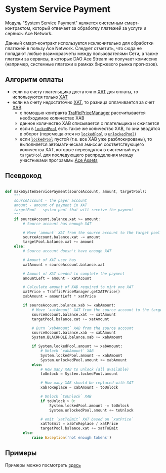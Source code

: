 # System Service Payment

Модуль "System Service Payment" является системным смарт-контрактом, который отвечает за
обработку платежей за услуги и сервисы Ace Network.

Данный смарт-контракт используется исключительно для обработки платежей в пользу
Ace Network. Следует отметить, что сюда не попадают любые взаиморасчеты между
пользователями Сети, а также платежи за сервисы, в которых DAO Ace Stream не
получает комиссию (например, системные платежи в рамках биржевого рынка
прогнозов).


## Алгоритм оплаты

- если на счету плательщика достаточно [XAT][1] для оплаты, то используются только [XAT][1]
- если на счету недостаточно [XAT][1], то разница оплачивается за счет [XAB][2]:
    - с помощью контракта [TrafficPriceManager][3] рассчитывается необходимое количество XAB
    - данное количество XAB списывается с плательщика и сжигается
    - если в [`lockedPool`][5] есть такое же количество XAB, то они вводятся в оборот (перемещаются из [`lockedPool`][5] в [`unlockedPool`][6])
    - если [`lockedPool`][5] пустой (т.е. все XAB уже разблокированы), то выполняется автоматическая эмиссия соответствующего количества XAT, которые переводятся в системный пул `targetPool` для последующего распределения между участниками программы [Ace Assets][4]


## Псевдокод

```python

def makeSystemServicePayment(sourceAccount, amount, targetPool):
    """
    sourceAccount - the payer account
    amount - amount of payment in XAT
    targetPool - system pool that will receive the payment
    """
    if sourceAccount.balance.xat >= amount:
        # Source account has enough XAT

        # Move `amount` XAT from the source account to the target pool
        sourceAccount.balance.xat -= amount
        targetPool.balance.xat += amount
    else:
        # Source account doesn't have enough XAT

        # Amount of XAT user has
        xatAmount = sourceAccount.balance.xat

        # Amount of XAT needed to complete the payment
        amountLeft = amount - xatAcount

        # Calculate amount of XAB required to mint one XAT
        xatPrice = TrafficPriceManager.getXATPrice()
        xabAmount = amountLeft * xatPrice

        if sourceAccount.balance.xab >= xabAmount:
            # Move `xatAmount` XAT from the source account to the target pool
            sourceAccount.balance.xat -= xatAmount
            targetPool.balance.xat += xatAmount

            # Burn `xabAmount` XAB from the source account
            sourceAccount.balance.xab -= xabAmount
            System.BLACKHOLE.balance.xab += xabAmount

            if System.lockedPool.amount >= xabAmount:
                # Unlock `xabAmount` XAB
                System.lockedPool.amount -= xabAmount
                System.unlockedPool.amount += xabAmount
            else:
                # How many XAB to unlock (all available)
                toUnlock = System.lockedPool.amount

                # How many XAB should be replaced with XAT
                xabToReplace = xabAmount - toUnlock

                # Unlock `toUnlock` XAB
                if toUnlock > 0:
                    System.lockedPool.amount -= toUnlock
                    System.unlockedPool.amount += toUnlock

                # emit `xatToEmit` XAT based on `xatPrice`
                xatToEmit = xabToReplace / xatPrice
                targetPool.balance.xat += xatToEmit
        else:
            raise Exception('not enough tokens')

```

## Примеры

Примеры можно посмотреть [здесь][7]


[1]: ../system-tokens/ace-time.md
[2]: ../system-tokens/ace-byte.md
[3]: ../list-of-operations/traffic-price-manager.md
[4]: ../services/ace-asset.md
[5]: ../glossary/system-pools.md#lockedpool
[6]: ../glossary/system-pools.md#unlockedpool
[7]: ../system-tokens/examples.md

